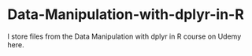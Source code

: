 # Data-Manipulation-with-dplyr-in-R
I store files from the Data Manipulation with dplyr in R course on Udemy here.
